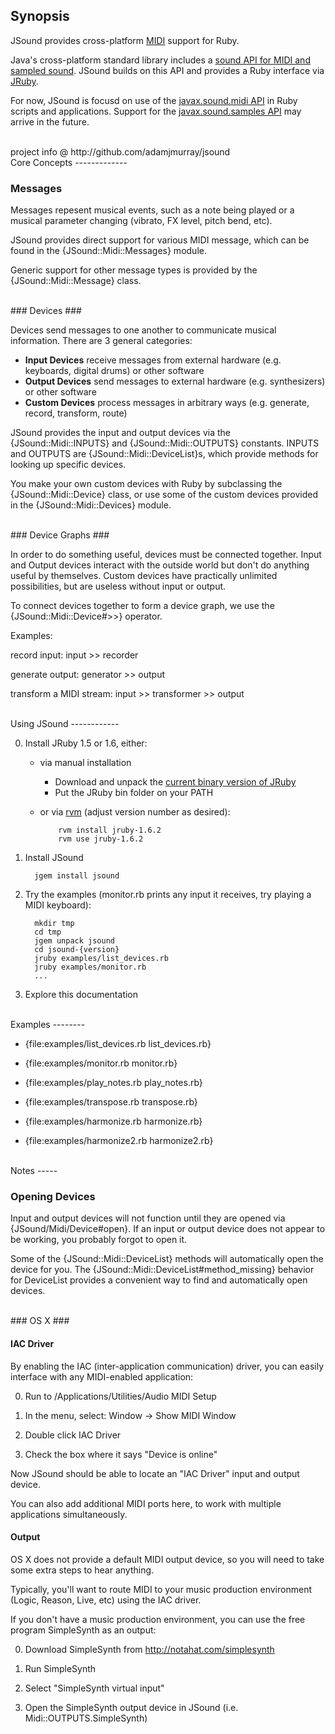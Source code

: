 Synopsis
--------

JSound provides cross-platform [MIDI](http://en.wikipedia.org/wiki/Musical_Instrument_Digital_Interface) support for Ruby.

Java's cross-platform standard library includes a
[sound API for MIDI and sampled sound](http://download.oracle.com/javase/tutorial/sound/index.html).
JSound builds on this API and provides a Ruby interface via [JRuby](http://jruby.org).

For now, JSound is focusd on use of the [javax.sound.midi API](http://download.oracle.com/javase/7/docs/api/javax/sound/midi/package-summary.html)
in Ruby scripts and applications.
Support for the [javax.sound.samples API](http://download.oracle.com/javase/7/docs/api/javax/sound/sampled/package-summary.html)
may arrive in the future.

<br>
project info @ http://github.com/adamjmurray/jsound

<br>
Core Concepts
-------------

### Messages ###

Messages repesent musical events, such as a note being played or a musical parameter changing (vibrato, FX level, pitch bend, etc).

JSound provides direct support for various MIDI message, which can be found in the {JSound::Midi::Messages} module.

Generic support for other message types is provided by the {JSound::Midi::Message} class.

<br>
### Devices ###

Devices send messages to one another to communicate musical information. There are 3 general categories:

* __Input Devices__ receive messages from external hardware (e.g. keyboards, digital drums) or other software
* __Output Devices__ send messages to external hardware (e.g. synthesizers) or other software
* __Custom Devices__ process messages in arbitrary ways (e.g. generate, record, transform, route)

JSound provides the input and output devices via the {JSound::Midi::INPUTS} and {JSound::Midi::OUTPUTS} constants.
INPUTS and OUTPUTS are {JSound::Midi::DeviceList}s, which provide methods for looking up specific devices.

You make your own custom devices with Ruby by subclassing the {JSound::Midi::Device} class,
or use some of the custom devices provided in the {JSound::Midi::Devices} module.

<br>
### Device Graphs ###

In order to do something useful, devices must be connected together. Input and Output devices interact with the
outside world but don't do anything useful by themselves. Custom devices have practically unlimited
possibilities, but are useless without input or output.

To connect devices together to form a device graph, we use the {JSound::Midi::Device#>>} operator.

Examples:

record input:
    input >> recorder

generate output:
    generator >> output

transform a MIDI stream:
    input >> transformer >> output


<br>
Using JSound
------------

0. Install JRuby 1.5 or 1.6, either:
   - via manual installation
      - Download and unpack the [current binary version of JRuby](http://jruby.org/download)
      - Put the JRuby bin folder on your PATH
   - or via [rvm](https://rvm.beginrescueend.com/) (adjust version number as desired):

             rvm install jruby-1.6.2
             rvm use jruby-1.6.2

0. Install JSound

         jgem install jsound

0. Try the examples (monitor.rb prints any input it receives, try playing a MIDI keyboard):

         mkdir tmp
         cd tmp
         jgem unpack jsound
         cd jsound-{version}
         jruby examples/list_devices.rb
         jruby examples/monitor.rb
         ...

0. Explore this documentation


<br>
Examples
--------

* {file:examples/list_devices.rb list_devices.rb}

* {file:examples/monitor.rb monitor.rb}

* {file:examples/play_notes.rb play_notes.rb}

* {file:examples/transpose.rb transpose.rb}

* {file:examples/harmonize.rb harmonize.rb}

* {file:examples/harmonize2.rb harmonize2.rb}


 <br>
Notes
-----

### Opening Devices ###

Input and output devices will not function until they are opened via {JSound/Midi/Device#open}.
If an input or output device does not appear to be working, you probably forgot to open it.

Some of the {JSound::Midi::DeviceList} methods will automatically open the device for you.
The {JSound::Midi::DeviceList#method_missing} behavior for DeviceList provides a convenient way to
find and automatically open devices.


<br>
### OS X ###

#### IAC Driver ####
By enabling the IAC (inter-application communication) driver, you can easily interface with any MIDI-enabled application:

0. Run to /Applications/Utilities/Audio MIDI Setup

0. In the menu, select: Window &rarr; Show MIDI Window

0. Double click IAC Driver

0. Check the box where it says "Device is online"

Now JSound should be able to locate an "IAC Driver" input and output device.

You can also add additional MIDI ports here, to work with multiple applications simultaneously.

#### Output ####

OS X does not provide a default MIDI output device, so you will need to take some extra steps to hear anything.

Typically, you'll want to route MIDI to your music production environment (Logic, Reason, Live, etc) using the IAC driver.

If you don't have a music production environment, you can use the free program SimpleSynth as an output:

0. Download SimpleSynth from http://notahat.com/simplesynth

0. Run SimpleSynth

0. Select "SimpleSynth virtual input"

0. Open the SimpleSynth output device in JSound (i.e. Midi::OUTPUTS.SimpleSynth)
